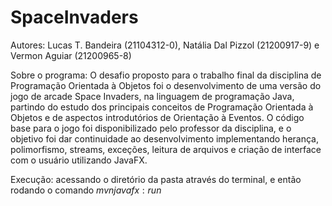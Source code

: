 # SpaceInvaders

Autores: Lucas T. Bandeira (21104312-0), Natália Dal Pizzol (21200917-9) e Vermon Aguiar (21200965-8)

Sobre o programa: O desafio proposto para o trabalho final da disciplina de Programação Orientada à Objetos foi o desenvolvimento de uma versão do jogo de arcade Space Invaders, na linguagem de programação Java, partindo do estudo dos principais conceitos de Programação Orientada à Objetos e de aspectos introdutórios de Orientação à Eventos. O código base para o jogo foi disponibilizado pelo professor da disciplina, e o objetivo foi dar continuidade ao desenvolvimento implementando herança, polimorfismo, streams, exceções, leitura de arquivos e criação de interface com o usuário utilizando JavaFX. 

Execução: acessando o diretório da pasta através do terminal, e então rodando o comando $mvn javafx:run$
